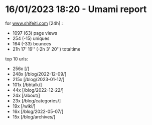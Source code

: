 # 16/01/2023 18:20 - Umami report
for www.shifeiti.com [24h] :

 - 1097 (63) page views
 - 254 (-15) uniques
 - 164 (-33) bounces
 - 21h 17' 19'' (-2h 3' 20'') totaltime


top 10 urls:
 - 256x [/]
 - 248x [/blog/2022-12-09/]
 - 215x [/blog/2023-01-12/]
 - 101x [/bbtalk/]
 - 44x [/blog/2022-12-22/]
 - 24x [/about/]
 - 23x [/blog/categories/]
 - 19x [/wiki/]
 - 16x [/blog/2022-05-07/]
 - 15x [/blog/archives/]


